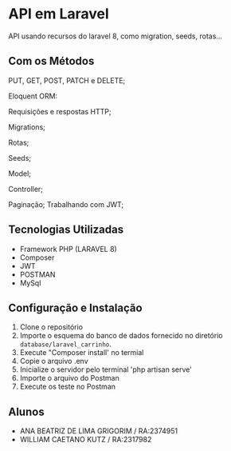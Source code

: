 # API em Laravel
API usando recursos do laravel 8, como migration, seeds, rotas...

## Com os Métodos
PUT, GET, POST, PATCH e DELETE;

Eloquent ORM:

Requisições e respostas HTTP;

Migrations;

Rotas;

Seeds;

Model;

Controller;

Paginação;
Trabalhando com JWT;

## Tecnologias Utilizadas

- Framework PHP (LARAVEL 8)
- Composer
- JWT
- POSTMAN
- MySql

## Configuração e Instalação

1. Clone o repositório
2. Importe o esquema do banco de dados fornecido no diretório `database/laravel_carrinho`.
3. Execute "Composer install' no termial
4. Copie o arquivo .env
5. Inicialize o servidor pelo terminal 'php artisan serve'
6. Importe o arquivo do Postman
7. Execute os teste no Postman

## Alunos
- ANA BEATRIZ DE LIMA GRIGORIM / RA:2374951
- WILLIAM CAETANO KUTZ / RA:2317982

